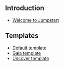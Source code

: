 ## Introduction

- [Welcome to Jumpstart](topics/introduction/welcome.html)

## Templates

- [Default template](topics/templates/default.html)
- [Gaia template](topics/templates/gaia.html)
- [Uncover template](topics/templates/uncover.html)
